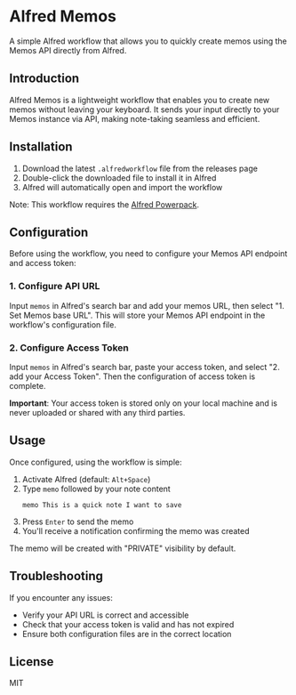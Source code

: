 # Alfred Memos

A simple Alfred workflow that allows you to quickly create memos using the Memos API directly from Alfred.

## Introduction

Alfred Memos is a lightweight workflow that enables you to create new memos without leaving your keyboard. It sends your input directly to your Memos instance via API, making note-taking seamless and efficient.

## Installation

1. Download the latest `.alfredworkflow` file from the releases page
2. Double-click the downloaded file to install it in Alfred
3. Alfred will automatically open and import the workflow

Note: This workflow requires the [Alfred Powerpack](https://www.alfredapp.com/powerpack/).

## Configuration

Before using the workflow, you need to configure your Memos API endpoint and access token:

### 1. Configure API URL

Input `memos` in Alfred's search bar and add your memos URL, then select "1. Set Memos base URL". This will store your Memos API endpoint in the workflow's configuration file.

### 2. Configure Access Token

Input `memos` in Alfred's search bar, paste your access token, and select "2. add your Access Token". Then the configuration of access token is complete.

**Important**: Your access token is stored only on your local machine and is never uploaded or shared with any third parties.

## Usage

Once configured, using the workflow is simple:

1. Activate Alfred (default: `Alt+Space`)
2. Type `memo` followed by your note content
   ```
   memo This is a quick note I want to save
   ```
3. Press `Enter` to send the memo
4. You'll receive a notification confirming the memo was created

The memo will be created with "PRIVATE" visibility by default.

## Troubleshooting

If you encounter any issues:

- Verify your API URL is correct and accessible
- Check that your access token is valid and has not expired
- Ensure both configuration files are in the correct location

## License

MIT
